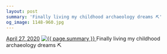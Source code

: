 ```yaml
---
layout: post
summary: 'Finally living my childhood archaeology dreams ⛏'
og_image: 1148-960.jpg
---
```


<p>
  <time>
    <a href="/1148">April 27, 2020</a>
  </time>
  <a href="/1148">
    <img src="{{ site.assets_url }}/1148-480.jpg" srcset="{{ site.assets_url }}/1148-240.jpg 240w, {{ site.assets_url }}/1148-480.jpg 480w, {{ site.assets_url }}/1148-720.jpg 720w, {{ site.assets_url }}/1148-960.jpg 960w" sizes="(min-width: 700px) 50vw, calc(100vw - 2rem)" alt="{{ page.summary }}" />
  </a>
  <span>Finally living my childhood archaeology dreams ⛏</span>
</p>

